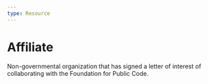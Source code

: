```yaml
---
type: Resource
---
```


# Affiliate

Non-governmental organization that has signed a letter of interest of collaborating with the Foundation for Public Code.
